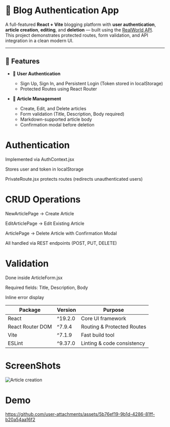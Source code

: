 # 📰 Blog Authentication App

A full-featured **React + Vite** blogging platform with **user authentication**, **article creation**, **editing**, and **deletion** — built using the [RealWorld API](https://realworld.habsida.net/api/articles).  
This project demonstrates protected routes, form validation, and API integration in a clean modern UI.

---

## 🚀 Features

- 🔐 **User Authentication**
  - Sign Up, Sign In, and Persistent Login (Token stored in localStorage)
  - Protected Routes using React Router

- 📰 **Article Management**
  - Create, Edit, and Delete articles
  - Form validation (Title, Description, Body required)
  - Markdown-supported article body
  - Confirmation modal before deletion

# Authentication

Implemented via AuthContext.jsx

Stores user and token in localStorage

PrivateRoute.jsx protects routes (redirects unauthenticated users)

# CRUD Operations

NewArticlePage → Create Article

EditArticlePage → Edit Existing Article

ArticlePage → Delete Article with Confirmation Modal

All handled via REST endpoints (POST, PUT, DELETE)

# Validation

Done inside ArticleForm.jsx

Required fields: Title, Description, Body

Inline error display

| Package          | Version | Purpose                    |
| ---------------- | ------- | -------------------------- |
| React            | ^19.2.0 | Core UI framework          |
| React Router DOM | ^7.9.4  | Routing & Protected Routes |
| Vite             | ^7.1.9  | Fast build tool            |
| ESLint           | ^9.37.0 | Linting & code consistency |

# ScreenShots
![Article creation](https://github.com/user-attachments/assets/d1374eb8-fe9e-4bce-8f21-d651f260fa1f)

# Demo

https://github.com/user-attachments/assets/5b76ef19-9b1d-4286-81ff-b20a54aa16f2

